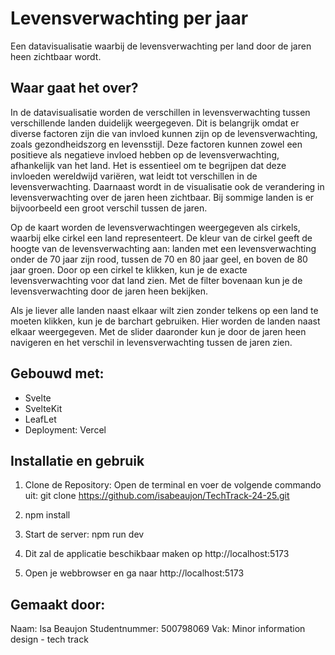 # Levensverwachting per jaar
Een datavisualisatie waarbij de levensverwachting per land door de jaren heen zichtbaar wordt.

## Waar gaat het over?
In de datavisualisatie worden de verschillen in levensverwachting tussen verschillende landen duidelijk weergegeven. Dit is belangrijk omdat er diverse factoren zijn die van invloed kunnen zijn op de levensverwachting, zoals gezondheidszorg en levensstijl. Deze factoren kunnen zowel een positieve als negatieve invloed hebben op de levensverwachting, afhankelijk van het land. Het is essentieel om te begrijpen dat deze invloeden wereldwijd variëren, wat leidt tot verschillen in de levensverwachting.
Daarnaast wordt in de visualisatie ook de verandering in levensverwachting over de jaren heen zichtbaar. Bij sommige landen is er bijvoorbeeld een groot verschil tussen de jaren.

Op de kaart worden de levensverwachtingen weergegeven als cirkels, waarbij elke cirkel een land representeert. De kleur van de cirkel geeft de hoogte van de levensverwachting aan: landen met een levensverwachting onder de 70 jaar zijn rood, tussen de 70 en 80 jaar geel, en boven de 80 jaar groen. Door op een cirkel te klikken, kun je de exacte levensverwachting voor dat land zien. Met de filter bovenaan kun je de levensverwachting door de jaren heen bekijken.

Als je liever alle landen naast elkaar wilt zien zonder telkens op een land te moeten klikken, kun je de barchart gebruiken. Hier worden de landen naast elkaar weergegeven. Met de slider daaronder kun je door de jaren heen navigeren en het verschil in levensverwachting tussen de jaren zien.

## Gebouwd met:
- Svelte
- SvelteKit
- LeafLet
- Deployment: Vercel

## Installatie en gebruik
1. Clone de Repository: Open de terminal en voer de volgende commando uit:
git clone https://github.com/isabeaujon/TechTrack-24-25.git

2. npm install

3. Start de server: 
npm run dev

4. Dit zal de applicatie beschikbaar maken op http://localhost:5173

5. Open je webbrowser en ga naar http://localhost:5173



## Gemaakt door:
Naam: Isa Beaujon
Studentnummer: 500798069
Vak: Minor information design - tech track
